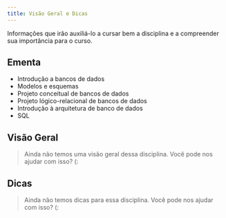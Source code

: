 ```yaml
---
title: Visão Geral e Dicas
---
```


Informações que irão auxiliá-lo a cursar bem a disciplina e a compreender sua importância para o curso.

## Ementa

- Introdução a bancos de dados
- Modelos e esquemas
- Projeto conceitual de bancos de dados
- Projeto lógico-relacional de bancos de dados
- Introdução à arquitetura de banco de dados
- SQL 

## Visão Geral

> Ainda não temos uma visão geral dessa disciplina. Você pode nos ajudar com isso? (:

## Dicas

> Ainda não temos dicas para essa disciplina. Você pode nos ajudar com isso? (: